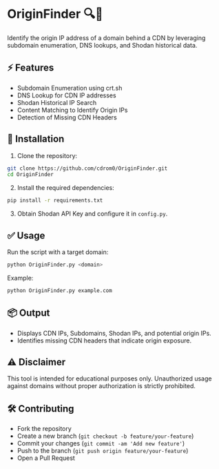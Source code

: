 # OriginFinder 🔍🚀

Identify the origin IP address of a domain behind a CDN by leveraging subdomain enumeration, DNS lookups, and Shodan historical data.

## ⚡️ Features

* Subdomain Enumeration using crt.sh
* DNS Lookup for CDN IP addresses
* Shodan Historical IP Search
* Content Matching to Identify Origin IPs
* Detection of Missing CDN Headers

## 🚀 Installation

1. Clone the repository:

```bash
git clone https://github.com/cdrom0/OriginFinder.git
cd OriginFinder
```

2. Install the required dependencies:

```bash
pip install -r requirements.txt
```

3. Obtain Shodan API Key and configure it in `config.py`.

## ✅ Usage

Run the script with a target domain:

```bash
python OriginFinder.py <domain>
```

Example:

```bash
python OriginFinder.py example.com
```

## 📦 Output

* Displays CDN IPs, Subdomains, Shodan IPs, and potential origin IPs.
* Identifies missing CDN headers that indicate origin exposure.

## ⚠️ Disclaimer

This tool is intended for educational purposes only. Unauthorized usage against domains without proper authorization is strictly prohibited.

## 🛠️ Contributing

* Fork the repository
* Create a new branch (`git checkout -b feature/your-feature`)
* Commit your changes (`git commit -am 'Add new feature'`)
* Push to the branch (`git push origin feature/your-feature`)
* Open a Pull Request
